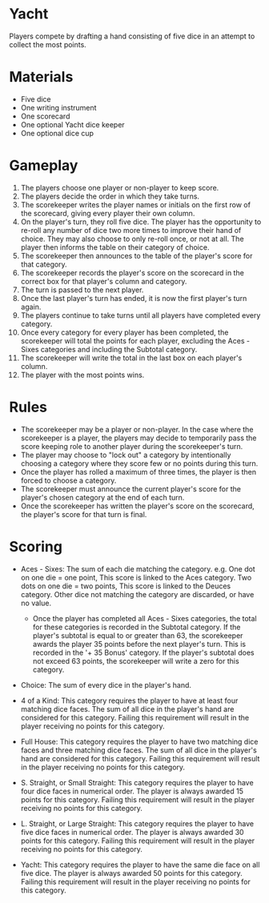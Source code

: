 # Yacht

Players compete by drafting a hand consisting of five dice in an attempt to collect the most points.

# Materials

- Five dice
- One writing instrument
- One scorecard
- One optional Yacht dice keeper
- One optional dice cup

# Gameplay

1. The players choose one player or non-player to keep score.
2. The players decide the order in which they take turns.
3. The scorekeeper writes the player names or initials on the first row of the scorecard, giving every player their own column.
4. On the player's turn, they roll five dice. The player has the opportunity to re-roll any number of dice two more times to improve their hand of choice. They may also choose to only re-roll once, or not at all. The player then informs the table on their category of choice.
5. The scorekeeper then announces to the table of the player's score for that category.
6. The scorekeeper records the player's score on the scorecard in the correct box for that player's column and category.
7. The turn is passed to the next player.
8. Once the last player's turn has ended, it is now the first player's turn again.
9. The players continue to take turns until all players have completed every category.
10. Once every category for every player has been completed, the scorekeeper will total the points for each player, excluding the Aces - Sixes categories and including the Subtotal category.
11. The scorekeeper will write the total in the last box on each player's column.
12. The player with the most points wins.

# Rules

- The scorekeeper may be a player or non-player. In the case where the scorekeeper is a player, the players may decide to temporarily pass the score keeping role to another player during the scorekeeper's turn.
- The player may choose to "lock out" a category by intentionally choosing a category where they score few or no points during this turn.
- Once the player has rolled a maximum of three times, the player is then forced to choose a category.
- The scorekeeper must announce the current player's score for the player's chosen category at the end of each turn.
- Once the scorekeeper has written the player's score on the scorecard, the player's score for that turn is final.

# Scoring

- Aces - Sixes: The sum of each die matching the category.
e.g. One dot on one die = one point, This score is linked to the Aces category. Two dots on one die = two points, This score is linked to the Deuces category. Other dice not matching the category are discarded, or have no value.

	- Once the player has completed all Aces - Sixes categories, the total for these categories is recorded in the Subtotal category. If the player's subtotal is equal to or greater than 63, the scorekeeper awards the player 35 points before the next player's turn. This is recorded in the '+ 35 Bonus' category. If the player's subtotal does not exceed 63 points, the scorekeeper will write a zero for this category.

- Choice: The sum of every dice in the player's hand.

- 4 of a Kind: This category requires the player to have at least four matching dice faces. The sum of all dice in the player's hand are considered for this category. Failing this requirement will result in the player receiving no points for this category.

- Full House: This category requires the player to have two matching dice faces and three matching dice faces. The sum of all dice in the player's hand are considered for this category. Failing this requirement will result in the player receiving no points for this category.

- S. Straight, or Small Straight: This category requires the player to have four dice faces in numerical order. The player is always awarded 15 points for this category. Failing this requirement will result in the player receiving no points for this category.

- L. Straight, or Large Straight: This category requires the player to have five dice faces in numerical order. The player is always awarded 30 points for this category. Failing this requirement will result in the player receiving no points for this category.

- Yacht: This category requires the player to have the same die face on all five dice. The player is always awarded 50 points for this category. Failing this requirement will result in the player receiving no points for this category.